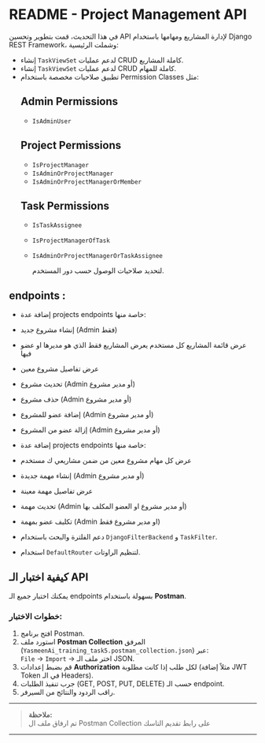 # README - Project Management API


في هذا التحديث، قمت بتطوير وتحسين API لإدارة المشاريع ومهامها  باستخدام Django REST Framework، وشملت الرئيسية:

- إنشاء `TaskViewSet` لدعم عمليات CRUD كاملة المشاريع.
- إنشاء `TaskViewSet` لدعم عمليات CRUD كاملة للمهام.
- تطبيق صلاحيات مخصصة باستخدام Permission Classes مثل:
  ## Admin Permissions
  - `IsAdminUser`
  ## Project Permissions
  -  `IsProjectManager`
  - `IsAdminOrProjectManager`
  - `IsAdminOrProjectManagerOrMember`
  ## Task Permissions
  - `IsTaskAssignee`
  - `IsProjectManagerOfTask`
  - `IsAdminOrProjectManagerOrTaskAssignee`

     لتحديد صلاحيات الوصول حسب دور المستخدم.
 ## endpoints :
 - إضافة عدة projects endpoints خاصة منها:
  - إنشاء مشروع جديد (Admin فقط)
  - عرض قائمة المشاريع كل مستخدم يعرض المشاريع فقط الذي هو مديرها او عضو فيها
  - عرض تفاصيل مشروع معين
  - تحديث مشروع (Admin أو مدير مشروع)
  - حذف مشروع (Admin أو مدير مشروع)
  - إضافة عضو للمشروع (Admin أو مدير مشروع)
  - إزالة عضو من المشروع (Admin أو مدير مشروع)
 
 - إضافة عدة projects endpoints خاصة منها:
  - عرض كل مهام مشروع معين	من ضمن مشاريعي ك مستخدم
  - إنشاء مهمة جديدة (Admin أو مدير مشروع)
  - عرض تفاصيل مهمة معينة
  - تحديث مهمة (Admin أو مدير مشروع او العضو المكلف بها)
  - تكليف عضو بمهمة (Admin او مدير مشروع فقط)
  - دعم الفلترة والبحث باستخدام `DjangoFilterBackend` و `TaskFilter`.
  -  استخدام `DefaultRouter` لتنظيم الراوتات.

## كيفية اختبار الـ API

يمكنك اختبار جميع الـ endpoints بسهولة باستخدام **Postman**.

### خطوات الاختبار:

1. افتح برنامج Postman.
2. استورد ملف **Postman Collection** المرفق (`YasmeenAi_training_task5.postman_collection.json`) عبر:  
   `File` -> `Import` -> اختر ملف الـ JSON.
3. قم بضبط إعدادات **Authorization** لكل طلب إذا كانت مطلوبة (مثلاً إضافة JWT Token في الـ Headers).
4. جرب تنفيذ الطلبات (GET, POST, PUT, DELETE) حسب الـ endpoint.
5. راقب الردود والنتائج من السيرفر.

---

> **ملاحظة:**  
> تم ارفاق ملف ال Postman Collection على رابط تقديم التاسك

---
